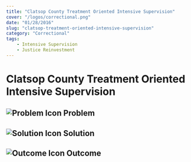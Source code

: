 ```yaml
---
title: "Clatsop County Treatment Oriented Intensive Supervision"
cover: "/logos/correctional.png"
date: "01/28/2016"
slug: "clatsop-treatment-oriented-intensive-supervision"
category: "Correctional"
tags:
    - Intensive Supervision
    - Justice Reinvestment
---
```


# Clatsop County Treatment Oriented Intensive Supervision

## ![Problem Icon](https://github.com/google/material-design-icons/raw/master/alert/1x_web/ic_error_outline_black_48dp.png "Problem") Problem

## ![Solution Icon](https://github.com/google/material-design-icons/raw/master/action/1x_web/ic_lightbulb_outline_black_48dp.png "Solution") Solution

## ![Outcome Icon](https://github.com/google/material-design-icons/raw/master/action/1x_web/ic_view_list_black_48dp.png "Outcome") Outcome
